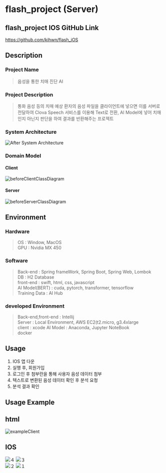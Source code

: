 # flash_project (Server)

## flash_project IOS GitHub Link
https://github.com/kihwn/flash_iOS

## Description
### Project Name
> 음성을 통한 치매 진단 AI<br>
### Project Description
> 통화 음성 등의 치매 예상 환자의 음성 파일을 클라이언트에 넣으면 이를 서버로 전달하여 Clova Speech 서비스를 이용해 Text로 전환, AI Model에 넣어 치매인지 아닌지 판단을 하여 결과를 반환해주는 프로젝트<br>

### System Architecture
![After System Architecture](https://github.com/ShinHeeEul/flash_project/assets/83682424/c76e27c2-ca1a-4a4e-b66b-95a764473bf6)

### Domain Model
#### Client
![beforeClientClassDiagram](https://github.com/ShinHeeEul/flash_project/assets/83682424/ddcae9e7-0a60-4328-ac8c-529e179780d3)

#### Server
![beforeServerClassDiagram](https://github.com/ShinHeeEul/flash_project/assets/83682424/51a52b19-4e23-41e6-8b2a-3d9721b9f146)


## Environment
### Hardware
> OS : Window, MacOS <br>
> GPU : Nvidia MX 450
  
### Software
  > Back-end : Spring frameWork, Spring Boot, Spring Web, Lombok<br>
  > DB : H2 Database<br>
  > front-end : swift, html, css, javascript <br>
  > AI Model(BERT) : cuda, pytorch, transformer, tensorflow <br> 
  > Training Data : AI Hub
  
### developed Environment
  > Back-end,front-end : Intellij <br>
  > Server : Local Environment, AWS EC2(t2.micro, g3.4xlarge <br>
  > client : xcode
  > AI Model : Anaconda, Jupyter NoteBook <br>
  > docker
  
## Usage

 1. IOS 앱 다운
 2. 실행 후, 회원가입
 3. 로그인 후 첨부란을 통해 사용자 음성 데이터 첨부
 4. 텍스트로 변환된 음성 데이터 확인 후 분석 요청
 5. 분석 결과 확인

## Usage Example
## html
![exampleClient](https://user-images.githubusercontent.com/83682424/228263906-079770d6-1b21-42d8-9c66-d5068a101378.jpg)
## IOS
![４](https://github.com/ShinHeeEul/flash_project/assets/83682424/659b7db1-8501-45a8-808f-aea4400e4db8)
 ![３](https://github.com/ShinHeeEul/flash_project/assets/83682424/aa697fff-fd84-419e-a44d-3c634aa5093b)<br>
 ![２](https://github.com/ShinHeeEul/flash_project/assets/83682424/e548ee14-fa0d-41e2-b994-56cc89179532)
 ![１](https://github.com/ShinHeeEul/flash_project/assets/83682424/4b1ed8b3-1047-45c1-bdfb-cf79c2fc3ec1)



